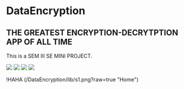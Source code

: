 # DataEncryption
## THE GREATEST ENCRYPTION-DECRYTPTION APP OF ALL TIME
This is a SEM III SE MINI PROJECT.
<p>
  <img src="https://github.com/Didfu/DataEncryption/tree/79e0221d65267ab4c3f2624040eece96f0070e34/lib/s1.png" />
  <img src="https://github.com/Didfu/DataEncryption/tree/79e0221d65267ab4c3f2624040eece96f0070e34/lib/s2.png" />
  <img src="https://github.com/Didfu/DataEncryption/tree/79e0221d65267ab4c3f2624040eece96f0070e34/lib/s3.png" />
  <img src="https://github.com/Didfu/DataEncryption/tree/79e0221d65267ab4c3f2624040eece96f0070e34/lib/s4.png" />

</p>
!HAHA (/DataEncryption/lib/s1.png?raw=true "Home")